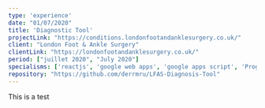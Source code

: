 ```yaml
---
type: 'experience'
date: "01/07/2020"
title: 'Diagnostic Tool'
projectLink: "https://conditions.londonfootandanklesurgery.co.uk/"
client: "London Foot & Ankle Surgery"
clientLink: "https://londonfootandanklesurgery.co.uk/"
period: ["juillet 2020", "July 2020"]
specialisms: ['reactjs', 'google web apps', 'google apps script', 'Progressive Web App']
repository: "https://github.com/derrmru/LFAS-Diagnosis-Tool"
---
```


This is a test